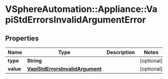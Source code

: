 # VSphereAutomation::Appliance::VapiStdErrorsInvalidArgumentError

## Properties
Name | Type | Description | Notes
------------ | ------------- | ------------- | -------------
**type** | **String** |  | [optional] 
**value** | [**VapiStdErrorsInvalidArgument**](VapiStdErrorsInvalidArgument.md) |  | [optional] 



